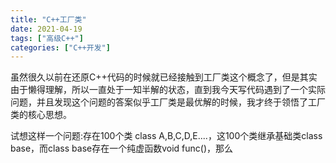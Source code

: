 ```yaml
---
title: "C++工厂类"
date: 2021-04-19
tags: ["高级C++"]
categories: ["C++开发"]
---
```


​	虽然很久以前在还原C++代码的时候就已经接触到工厂类这个概念了，但是其实由于懒得理解，所以一直处于一知半解的状态，直到我今天写代码遇到了一个实际问题，并且发现这个问题的答案似乎工厂类是最优解的时候，我才终于领悟了工厂类的核心思想。



试想这样一个问题:存在100个类 class A,B,C,D,E....，这100个类继承基础类class base，而class base存在一个纯虚函数void func()，那么